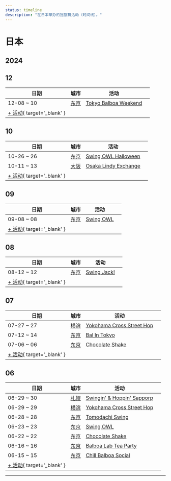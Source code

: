 ```yaml
---
status: timeline
description: "在日本举办的摇摆舞活动（时间线）。"
---
```


# 日本

## 2024

## 12

| 日期 | 城市 | 活动 | |
| --- | --- | --- | --- |
| 12-08 ~ 10 | [东京](by_city.md#tokyo) | [Tokyo Balboa Weekend](tokyo-balboa-weekend-2024.md) |  |
| [+ 活动](https://github.com/swingdance/events/issues/new?assignees=&labels=add+event&projects=&template=02-add_entity.yml&title=%5B2024%2Fjp%5D%20%3CName%3E&region=jp&province=&city=&org_id=&date_starts=2024-12-&date_ends=2024-12-){ target='_blank' }

## 10

| 日期 | 城市 | 活动 | |
| --- | --- | --- | --- |
| 10-26 ~ 26 | [东京](by_city.md#tokyo) | [Swing OWL Halloween](swing-owl-halloween-2024.md) |  |
| 10-11 ~ 13 | [大阪](by_city.md#osaka) | [Osaka Lindy Exchange](osaka-lindy-exchange-2024.md) |  |
| [+ 活动](https://github.com/swingdance/events/issues/new?assignees=&labels=add+event&projects=&template=02-add_entity.yml&title=%5B2024%2Fjp%5D%20%3CName%3E&region=jp&province=&city=&org_id=&date_starts=2024-10-&date_ends=2024-10-){ target='_blank' }

## 09

| 日期 | 城市 | 活动 | |
| --- | --- | --- | --- |
| 09-08 ~ 08 | [东京](by_city.md#tokyo) | [Swing OWL](swing-owl-08-2024.md) |  |
| [+ 活动](https://github.com/swingdance/events/issues/new?assignees=&labels=add+event&projects=&template=02-add_entity.yml&title=%5B2024%2Fjp%5D%20%3CName%3E&region=jp&province=&city=&org_id=&date_starts=2024-09-&date_ends=2024-09-){ target='_blank' }

## 08

| 日期 | 城市 | 活动 | |
| --- | --- | --- | --- |
| 08-12 ~ 12 | [东京](by_city.md#tokyo) | [Swing Jack!](swing-jack-2024.md) |  |
| [+ 活动](https://github.com/swingdance/events/issues/new?assignees=&labels=add+event&projects=&template=02-add_entity.yml&title=%5B2024%2Fjp%5D%20%3CName%3E&region=jp&province=&city=&org_id=&date_starts=2024-08-&date_ends=2024-08-){ target='_blank' }

## 07

| 日期 | 城市 | 活动 | |
| --- | --- | --- | --- |
| 07-27 ~ 27 | [横滨](by_city.md#yokohama) | [Yokohama Cross Street Hop](yokohama-cross-street-hop-07-2024.md) |  |
| 07-12 ~ 14 | [东京](by_city.md#tokyo) | [Bal In Tokyo](bal-in-tokyo-2024.md) |  |
| 07-06 ~ 06 | [东京](by_city.md#tokyo) | [Chocolate Shake](chocolate-shake-07-2024.md) |  |
| [+ 活动](https://github.com/swingdance/events/issues/new?assignees=&labels=add+event&projects=&template=02-add_entity.yml&title=%5B2024%2Fjp%5D%20%3CName%3E&region=jp&province=&city=&org_id=&date_starts=2024-07-&date_ends=2024-07-){ target='_blank' }

## 06

| 日期 | 城市 | 活动 | |
| --- | --- | --- | --- |
| 06-29 ~ 30 | [札幌](by_city.md#sapporo) | [Swingin' & Hoppin' Sapporp](swingin-n-hoppin-sapporp-2024.md) |  |
| 06-29 ~ 29 | [横滨](by_city.md#yokohama) | [Yokohama Cross Street Hop](yokohama-cross-street-hop-06-2024.md) |  |
| 06-28 ~ 28 | [东京](by_city.md#tokyo) | [Tomodachi Swing](tomodachi-swing-2024.md) |  |
| 06-23 ~ 23 | [东京](by_city.md#tokyo) | [Swing OWL](swing-owl-06-2024.md) |  |
| 06-22 ~ 22 | [东京](by_city.md#tokyo) | [Chocolate Shake](chocolate-shake-06-2024.md) |  |
| 06-16 ~ 16 | [东京](by_city.md#tokyo) | [Balboa Lab Tea Party](balboa-lab-tea-party-2024.md) |  |
| 06-15 ~ 15 | [东京](by_city.md#tokyo) | [Chill Balboa Social](chill-balboa-social-2024.md) |  |
| [+ 活动](https://github.com/swingdance/events/issues/new?assignees=&labels=add+event&projects=&template=02-add_entity.yml&title=%5B2024%2Fjp%5D%20%3CName%3E&region=jp&province=&city=&org_id=&date_starts=2024-06-&date_ends=2024-06-){ target='_blank' }

---

